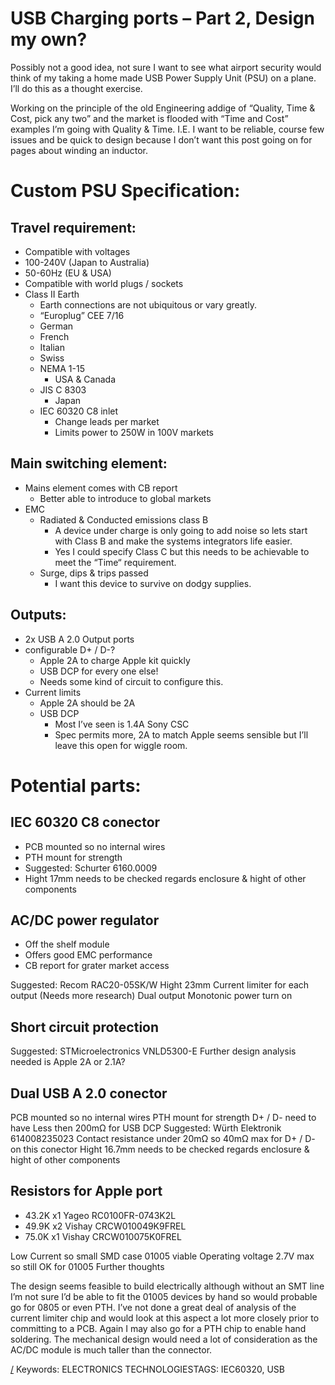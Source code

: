 USB Charging ports – Part 2, Design my own?
===

Possibly not a good idea, not sure I want to see what airport security would think of my taking a home made USB Power Supply Unit (PSU) on a plane. I’ll do this as a thought exercise.

Working on the principle of the old Engineering addige of “Quality, Time & Cost, pick any two” and the market is flooded with “Time and Cost” examples I’m going with Quality & Time. I.E. I want to be reliable, course few issues and be quick to design because I don’t want this post going on for pages about winding an inductor.

# Custom PSU Specification:

## Travel requirement:
* Compatible with voltages
* 100-240V (Japan to Australia)
* 50-60Hz (EU & USA)
* Compatible with world plugs / sockets
* Class II Earth
  * Earth connections are not ubiquitous or vary greatly.
  * “Europlug” CEE 7/16
  * German
  * French
  * Italian
  * Swiss
  * NEMA 1-15
    * USA & Canada
  * JIS C 8303
    * Japan
  * IEC 60320 C8 inlet
    * Change leads per market
    * Limits power to 250W in 100V markets

## Main switching element:
* Mains element comes with CB report
  * Better able to introduce to global markets
* EMC
  * Radiated & Conducted emissions class B
    * A device under charge is only going to add noise so lets start with Class B and make the systems integrators life easier.
    * Yes I could specify Class C but this needs to be achievable to meet the “Time“ requirement.
  * Surge, dips & trips passed
    * I want this device to survive on dodgy supplies.

## Outputs:
* 2x USB A 2.0 Output ports
* configurable D+ / D-?
  * Apple 2A to charge Apple kit quickly
  * USB DCP for every one else!
  * Needs some kind of circuit to configure this.
* Current limits
  * Apple 2A should be 2A
  * USB DCP
    * Most I’ve seen is 1.4A Sony CSC
    * Spec permits more, 2A to match Apple seems sensible but I’ll leave this open for wiggle room.
	
# Potential parts:

## IEC 60320 C8 conector
* PCB mounted so no internal wires
* PTH mount for strength
* Suggested: Schurter 6160.0009
* Hight 17mm needs to be checked regards enclosure & hight of other components

## AC/DC power regulator
* Off the shelf module
* Offers good EMC performance
* CB report for grater market access

Suggested: Recom RAC20-05SK/W
Hight 23mm
Current limiter for each output (Needs more research)
Dual output
Monotonic power turn on

## Short circuit protection
Suggested: STMicroelectronics VNLD5300-E
Further design analysis needed is Apple 2A or 2.1A?

## Dual USB A 2.0 conector
PCB mounted so no internal wires
PTH mount for strength
D+ / D- need to have Less then 200mΩ for USB DCP
Suggested: Würth Elektronik 614008235023
Contact resistance under 20mΩ so 40mΩ max for D+ / D- on this conector
Hight 16.7mm needs to be checked regards enclosure & hight of other components

## Resistors for Apple port
* 43.2K x1 Yageo RC0100FR-0743K2L
* 49.9K x2 Vishay CRCW010049K9FREL
* 75.0K x1 Vishay CRCW010075K0FREL

Low Current so small SMD case 01005 viable
Operating voltage 2.7V max so still OK for 01005
Further thoughts

The design seems feasible to build electrically although without an SMT line I’m not sure I’d be able to fit the 01005 devices by hand so would probable go for 0805 or even PTH. I’ve not done a great deal of analysis of the current limiter chip and would look at this aspect a lot more closely prior to committing to a PCB. Again I may also go for a PTH chip to enable hand soldering. The mechanical design would need a lot of consideration as the AC/DC module is much taller than the connector.

[/](/)
Keywords: ELECTRONICS TECHNOLOGIESTAGS: IEC60320, USB
